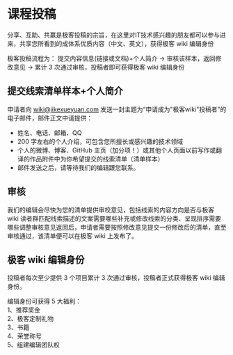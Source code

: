 # 课程投稿

分享、互助、共赢是极客投稿的宗旨，在这里对IT技术感兴趣的朋友都可以参与进来，共享您所看到的成体系优质内容（中文、英文），获得极客 wiki 编辑身份

极客投稿流程为：
提交内容信息(链接或文档)+个人简介 -> 审核该样本，返回修改意见 -> 累计 3 次通过审核，投稿者即可获得极客 wiki 编辑身份

## 提交线索清单样本+个人简介

申请者向 wiki@jikexueyuan.com 发送一封主题为“申请成为"极客wiki"投稿者”的电子邮件，邮件正文中请提供：

- 姓名、电话、邮箱、QQ 
- 200 字左右的个人介绍，可包含您所擅长或感兴趣的技术领域
- 个人的微博、博客、GitHub 主页（加分项！）或其他个人页面以前写作或翻译的作品附件中为你希望提交的线索清单（清单样本）
- 邮件发送之后，请等待我们的编辑跟您联系。

## 审核

我们的编辑会尽快为您的清单提供审校意见，包括线索的内容方向是否与极客 wiki 读者群匹配线索描述的文案需要哪些补充或修改线索的分类、呈现排序需要哪些调整审核意见返回后，申请者需要按照修改意见提交一份修改后的清单，直至审核通过，该清单便可以在极客 wiki 上发布了。

## 极客 wiki 编辑身份

投稿者每次至少提供 3 个项目累计 3 次通过审核，投稿者正式获得极客 wiki 编辑身份。

编辑身份可获得 5 大福利：   
1、推荐奖金    
2、极客定制礼物    
3、书籍    
4、荣誉称号    
5、组建编辑团队权   